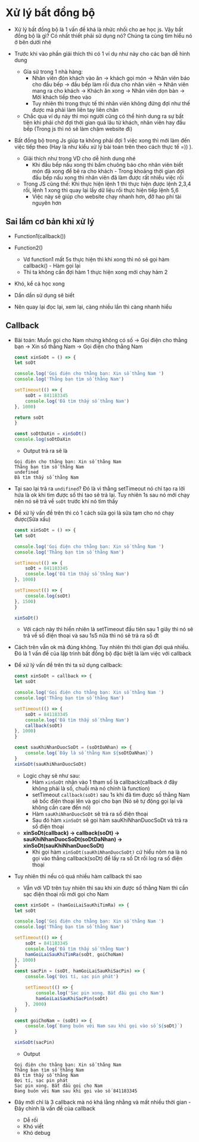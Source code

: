 # Xử lý bất đồng bộ 
- Xử lý bất đồng bộ là 1 vấn đề khá là nhức nhối cho ae học js. Vậy bất đồng bộ là gì? Có nhất thiết phải sử dụng nó? Chúng ta cùng tìm hiểu nó ở bên dưới nhé 

- Trước khi vào phần giải thích thì có 1 ví dụ như này cho các bạn dễ hình dung
    - Gỉa sử trong 1 nhà hàng: 
        - Nhân viên đón khách vào ăn -> khách gọi món -> Nhân viên báo cho đầu bếp -> đầu bếp làm rồi đưa cho nhân viên -> Nhân viên mang ra cho khách -> Khách ăn xong -> Nhân viên dọn bàn -> Mời khách tiếp theo vào
        - Tuy nhiên thì trong thực tế thì nhân viên không đứng đợi như thế được mà phải làm liên tay liên chân  
    - Chắc qua ví dụ này thì mọi người cũng có thể hình dung ra sự bất tiện khi phải chờ đợi thời gian quá lâu từ khách, nhân viên hay đầu bếp (Trong js thì nó sẽ làm chậm website đi)
- Bất đồng bộ trong Js giúp ta không phải đợi 1 việc xong thì mới làm đến việc tiếp theo (Hay là như kiểu xử lý bài toán trên theo cách thực tế =)) ). 
    - Giải thích như trong VD cho dễ hình dung nhé 
        - Khi đầu bếp nấu xong thì bấm chuông báo cho nhân viên biết món đã xong để bê ra cho khách - Trong khoảng thời gian đợi đầu bếp nấu xong thì nhân viên đã làm được rất nhiều việc rồi
    - Trong JS cũng thế: Khi thực hiện lệnh 1 thì thực hiện được lệnh 2,3,4 rồi, lệnh 1 xong thì quay lại lấy dữ liệu rồi thực hiện tiếp lệnh 5,6
        - Việc này sẽ giúp cho website chạy nhanh hơn, đỡ hao phí tài nguyên hơn

## Sai lầm cơ bản khi xử lý 
- Function1(callback())
- Function2()
    - Vd function1 mất 5s thực hiện thì khi xong thì nó sẽ gọi hàm callback() - Hàm gọi lại
    - Thì ta không cần đợi hàm 1 thực hiện xong mới chạy hàm 2 
        






- Khó, kể cả học xong 
- Dần dần sử dụng sẽ biết 
- Nên quay lại đọc lại, xem lại, càng nhiều lần thì càng nhanh hiểu
## Callback
- Bài toán: Muốn gọi cho Nam nhưng không có số -> Gọi điện cho thằng bạn -> Xin số thằng Nam -> Gọi điện cho thằng Nam
    ```js
    const xinSoDt = () => {
    let soDt

    console.log('Gọi điện cho thằng bạn: Xin số thằng Nam ')
    console.log('Thằng bạn tìm số thằng Nam')

    setTimeout(() => {
        soDt = 841183345
        console.log('Đã tìm thấy số thằng Nam')
    }, 1000)

    return soDt
    }

    const soDtDaXin = xinSoDt()
    console.log(soDtDaXin
    ```
    - Output trả ra sẽ là
    ```
    Gọi điện cho thằng bạn: Xin số thằng Nam 
    Thằng bạn tìm số thằng Nam
    undefined
    Đã tìm thấy số thằng Nam
    ```
- Tại sao lại trả ra `undifined`? Đó là vì thằng setTimeout nó chỉ tạo ra lời hứa là ok khi tìm được số thì tao sẽ trả lại. Tuy nhiên 1s sau nó mới chạy nên nó sẽ trả về `soDt` trước khi nó tìm thấy 
- Để xử lý vấn đề trên thì có 1 cách sửa gọi là sửa tạm cho nó chạy được(Sửa xấu)
    ```js
    const xinSoDt = () => {
    let soDt

    console.log('Gọi điện cho thằng bạn: Xin số thằng Nam ')
    console.log('Thằng bạn tìm số thằng Nam')

    setTimeout(() => {
        soDt = 841183345
        console.log('Đã tìm thấy số thằng Nam')
    }, 1000)

    setTimeout(() => {
        console.log(soDt)
    }, 1500)
    }

    xinSoDt()
    ```
    - Với cách này thì hiển nhiên là setTimeout đầu tiên sau 1 giây thì nó sẽ trả về số điện thoại và sau 1s5 nữa thì nó sẽ trả ra số đt 
- Cách trên vẫn ok mà đúng không. Tuy nhiên thì thời gian đợi quá nhiều. Đó là 1 vấn đề của lập trình bất đồng bộ đặc biệt là làm việc với callback
- Để xử lý vấn đề trên thì ta sử dụng callback: 
    ```js 
    const xinSoDt = callback => {
    let soDt

    console.log('Gọi điện cho thằng bạn: Xin số thằng Nam ')
    console.log('Thằng bạn tìm số thằng Nam')

    setTimeout(() => {
        soDt = 841183345
        console.log('Đã tìm thấy số thằng Nam')
        callback(soDt)
    }, 1000)
    }

    const sauKhiNhanDuocSoDt = (soDtDaNhan) => {
        console.log(`Đây là số thằng Nam ${soDtDaNhan}`)
    }
    xinSoDt(sauKhiNhanDuocSoDt)
    ```
    - Logic chạy sẽ như sau: 
        - Hàm `xinSoDt` nhận vào 1 tham số là callback(callback ở đây không phải là số, chuỗi mà nó chính là function)
        - setTimeout `callback(soDt)` sau 1s khi đã tìm được số thằng Nam sẽ bốc điện thoại lên và gọi cho bạn (Nó sẽ tự động gọi lại và không cần care đến nó)
        - Hàm `sauKhiNhanDuocSoDt` sẽ trả ra số điện thoại 
        - Sau đó hàm `xinSoDt` sẽ gọi hàm sauKhiNhanDuocSoDt và trả ra số điện thoại
    - **xinSoDt(callback) -> callback(soDt) -> sauKhiNhanDuocSoDt(soDtDaNhan) -> xinSoDt(sauKhiNhanDuocSoDt)**
        - Khi gọi hàm `xinSoDt(sauKhiNhanDuocSoDt)` cứ hiểu nôm na là nó gọi vào thằng callback(soDt) để lấy ra số Dt rồi log ra số điện thoại 
    
- Tuy nhiên thì nếu có quá nhiều hàm callback thì sao
    - Vẫn với VD trên tuy nhiên thì sau khi xin được số thằng Nam thì cần sạc điện thoại rồi mới gọi cho Nam
    ```js 
    const xinSoDt = (hamGoiLaiSauKhiTimRa) => {
    let soDt

    console.log('Gọi điện cho thằng bạn: Xin số thằng Nam ')
    console.log('Thằng bạn tìm số thằng Nam')

    setTimeout(() => {
        soDt = 841183345
        console.log('Đã tìm thấy số thằng Nam')
        hamGoiLaiSauKhiTimRa(soDt, goiChoNam)
    }, 1000)
    }
    const sacPin = (soDt, hamGoiLaiSauKhiSacPin) => {
        console.log('Đợi tí, sạc pin phát')

        setTimeout(() => {
            console.log('Sạc pin xong. Bắt đầu gọi cho Nam')
            hamGoiLaiSauKhiSacPin(soDt)
        }, 2000)
    }

    const goiChoNam = (soDt) => {
        console.log(`Đang buôn với Nam sau khi gọi vào số ${soDt}`)
    }

    xinSoDt(sacPin)
    ```
    - Output
    ```
    Gọi điện cho thằng bạn: Xin số thằng Nam 
    Thằng bạn tìm số thằng Nam
    Đã tìm thấy số thằng Nam
    Đợi tí, sạc pin phát
    Sạc pin xong. Bắt đầu gọi cho Nam
    Đang buôn với Nam sau khi gọi vào số 841183345
    ```
- Đây mới chỉ là 3 callback mà nó khá lằng nhằng và mất nhiều thời gian - Đây chính là vấn đề của callback
    - Dễ rối
    - Khó viết
    - Khó debug